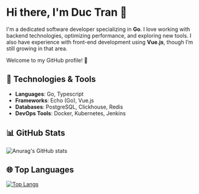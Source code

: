 # Hi there, I'm Duc Tran 👋

I'm a dedicated software developer specializing in **Go**. I love working with backend technologies, optimizing performance, and exploring new tools. I also have experience with front-end development using **Vue.js**, though I’m still growing in that area.

Welcome to my GitHub profile! 🚀

## 🚀 Technologies & Tools
- **Languages**: Go, Typescript
- **Frameworks**: Echo (Go), Vue.js
- **Databases**: PostgreSQL, Clickhouse, Redis
- **DevOps Tools**: Docker, Kubernetes, Jenkins

## 📊 GitHub Stats
![Anurag's GitHub stats](https://github-readme-stats.vercel.app/api?username=DucTran999&show_icons=true&theme=dracula)

## 🌐 Top Languages
[![Top Langs](https://github-readme-stats.vercel.app/api/top-langs/?username=DucTran999&show_icon=true&theme=dracula&exclude_repo=WebQLSV)](https://github.com/DucTran999/github-readme-stats)

